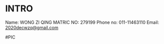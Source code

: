 # INTRO
Name: WONG ZI QING
MATRIC NO: 279199
Phone no: 011-11463110
Email: 2020decwzq@gmail.com

#PIC



